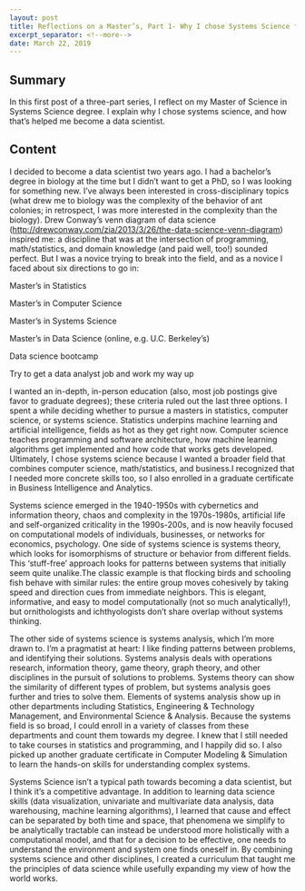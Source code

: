 ```yaml
---
layout: post
title: Reflections on a Master’s, Part 1- Why I chose Systems Science for Data Science
excerpt_separator: <!--more-->
date: March 22, 2019
---
```



## Summary

In this first post of a three-part series, I reflect on my Master of Science in Systems Science degree. I explain why I chose systems science, and how that’s helped me become a data scientist.  


<!--more-->


## Content 


I decided to become a data scientist two years ago. I had a bachelor’s degree in biology at the time but I didn’t want to get a PhD, so I was looking for something new. I’ve always been interested in cross-disciplinary topics (what drew me to biology was the complexity of the behavior of ant colonies; in retrospect, I was more interested in the complexity than the biology). Drew Conway’s venn diagram of data science (http://drewconway.com/zia/2013/3/26/the-data-science-venn-diagram) inspired me: a discipline that was at the intersection of programming, math/statistics, and domain knowledge (and paid well, too!) sounded perfect. But I was a novice trying to break into the field, and as a novice I faced about six directions to go in:

Master’s in Statistics
  
Master’s in Computer Science
  
Master’s in Systems Science
  
Master’s in Data Science (online, e.g. U.C. Berkeley’s)
  
Data science bootcamp
  
Try to get a data analyst job and work my way up 

I wanted an in-depth, in-person education (also, most job postings give favor to graduate degrees); these criteria ruled out the last three options. I spent a while deciding whether to pursue a masters in statistics, computer science, or systems science. Statistics underpins machine learning and artificial intelligence, fields as hot as they get right now. Computer science teaches programming and software architecture, how machine learning algorithms get implemented and how code that works gets developed. Ultimately, I chose systems science because I wanted a broader field that combines computer science, math/statistics, and business.I recognized that I needed more concrete skills too, so I also enrolled in a graduate certificate in Business Intelligence and Analytics.


Systems science emerged in the 1940-1950s with cybernetics and information theory, chaos and complexity in the 1970s-1980s, artificial life and self-organized criticality in the 1990s-200s, and is now heavily focused on computational models of individuals, businesses, or networks for economics, psychology. One side of systems science is systems theory, which looks for isomorphisms of structure or behavior from different fields. This ‘stuff-free’ approach looks for patterns between systems that initially seem quite unalike.The classic example is that flocking birds and schooling fish behave with similar rules: the entire group moves cohesively by taking speed and direction cues from immediate neighbors. This is elegant, informative, and easy to model computationally (not so much analytically!), but ornithologists and ichthyologists don’t share overlap without systems thinking.


The other side of systems science is systems analysis, which I’m more drawn to. I’m a pragmatist at heart: I like finding patterns between problems, and identifying their solutions. Systems analysis deals with operations research, information theory, game theory, graph theory, and other disciplines in the pursuit of solutions to problems. Systems theory can show the similarity of different types of problem, but systems analysis goes further and tries to solve them. Elements of systems analysis show up in other departments including Statistics, Engineering & Technology Management, and Environmental Science & Analysis. Because the systems field is so broad, I could enroll in a variety of classes from these departments and count them towards my degree. I knew that I still needed to take courses in statistics and programming, and I happily did so. I also picked up another graduate certificate in Computer Modeling & Simulation to learn the hands-on skills for understanding complex systems.


Systems Science isn’t a typical path towards becoming a data scientist, but I think it’s a competitive advantage. In addition to learning data science skills (data visualization, univariate and multivariate data analysis, data warehousing, machine learning algorithms), I learned that cause and effect can be separated by both time and space, that phenomena we simplify to be analytically tractable can instead be understood more holistically with a computational model, and that for a decision to be effective, one needs to understand the environment and system one finds oneself in. By combining systems science and other disciplines, I created a curriculum that taught me the principles of data science while usefully expanding my view of how the world works.
